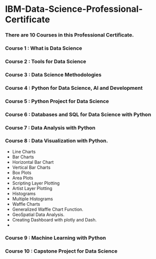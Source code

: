 # **IBM-Data-Science-Professional-Certificate**
### There are 10 Courses in this Professional Certificate.

### **Course 1 : What is Data Science**
### **Course 2 : Tools for Data Science**
### **Course 3 : Data Science Methodologies**
### **Course 4 : Python for Data Science, AI and Development**
### **Course 5 : Python Project for Data Science**
### **Course 6 : Databases and SQL for Data Science with Python**
### **Course 7 : Data Analysis with Python**
### **Course 8 : Data Visualization with Python.**
 + Line Charts
 + Bar Charts
 + Horizontal Bar Chart
 + Vertical Bar Charts
 + Box Plots
 + Area Plots
 + Scripting Layer Plotting
 + Artist Layer Plotting
 + Histograms
 + Multiple Histograms
 + Waffle Charts
 + Generalized Waffle Chart Function.
 + GeoSpatial Data Analysis.
 + Creating Dashboard with plotly and Dash.
 + 
### **Course 9 : Machine Learning with Python**
### **Course 10 : Capstone Project for Data Science**


